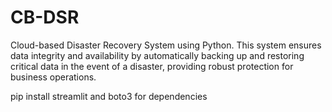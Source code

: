# CB-DSR

Cloud-based Disaster Recovery System using Python. This system ensures data integrity and availability by automatically backing up and restoring critical data in the event of a disaster, providing robust protection for business operations.

pip install streamlit and boto3 for dependencies
